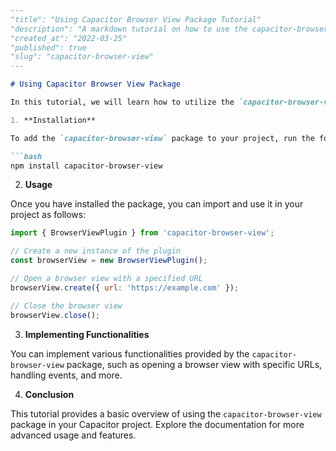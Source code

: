 ```markdown
---
"title": "Using Capacitor Browser View Package Tutorial"
"description": "A markdown tutorial on how to use the capacitor-browser-view package in your Capacitor project."
"created_at": "2022-03-25"
"published": true
"slug": "capacitor-browser-view"
---

# Using Capacitor Browser View Package

In this tutorial, we will learn how to utilize the `capacitor-browser-view` package in your Capacitor project.

1. **Installation**

To add the `capacitor-browser-view` package to your project, run the following command:

```bash
npm install capacitor-browser-view
```

2. **Usage**

Once you have installed the package, you can import and use it in your project as follows:

```javascript
import { BrowserViewPlugin } from 'capacitor-browser-view';

// Create a new instance of the plugin
const browserView = new BrowserViewPlugin();

// Open a browser view with a specified URL
browserView.create({ url: 'https://example.com' });

// Close the browser view
browserView.close();
```

3. **Implementing Functionalities**

You can implement various functionalities provided by the `capacitor-browser-view` package, such as opening a browser view with specific URLs, handling events, and more.

4. **Conclusion**

This tutorial provides a basic overview of using the `capacitor-browser-view` package in your Capacitor project. Explore the documentation for more advanced usage and features.
```
```